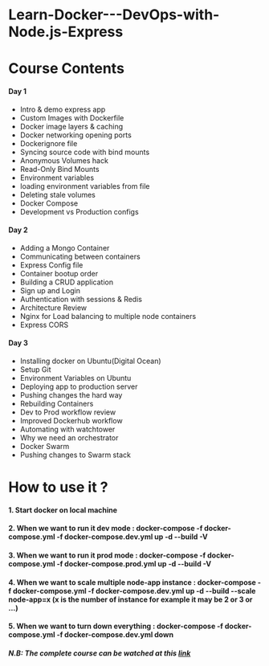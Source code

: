 # Learn-Docker---DevOps-with-Node.js-Express

# Course Contents
#### Day 1

<ul>
    <li>Intro & demo express app</li>
    <li>Custom Images with Dockerfile</li>
    <li>Docker image layers & caching</li>
    <li>Docker networking opening ports</li>
    <li>Dockerignore file</li>
    <li>Syncing source code with bind mounts</li>
    <li>Anonymous Volumes hack</li>
    <li>Read-Only Bind Mounts</li>
    <li>Environment variables</li>
    <li>loading environment variables from file</li>
    <li>Deleting stale volumes</li>
    <li>Docker Compose</li>
    <li>Development vs Production configs</li>
</ul>


#### Day 2

<ul>
    <li>Adding a Mongo Container</li>
    <li>Communicating between containers</li>
    <li>Express Config file</li>
    <li>Container bootup order</li>
    <li>Building a CRUD application</li>
    <li>Sign up and Login</li>
    <li>Authentication with sessions & Redis</li>
    <li>Architecture Review</li>
    <li>Nginx for Load balancing to multiple node containers</li>
    <li>Express CORS</li>
</ul>


#### Day 3

<ul>
    <li>Installing docker on Ubuntu(Digital Ocean)</li>
    <li>Setup Git</li>
    <li>Environment Variables on Ubuntu</li>
    <li>Deploying app to production server</li>
    <li>Pushing changes the hard way</li>
    <li>Rebuilding Containers</li>
    <li>Dev to Prod workflow review</li>
    <li>Improved Dockerhub workflow</li>
    <li>Automating with watchtower</li>
    <li>Why we need an orchestrator</li>
    <li>Docker Swarm</li>
    <li>Pushing changes to Swarm stack</li>
</ul>

# How to use it ?
#### 1. Start docker on local machine
#### 2. When we want to run it dev mode : docker-compose -f docker-compose.yml -f docker-compose.dev.yml up -d --build -V
#### 3. When we want to run it prod mode : docker-compose -f docker-compose.yml -f docker-compose.prod.yml up -d --build -V
#### 4. When we want to scale multiple node-app instance : docker-compose -f docker-compose.yml -f docker-compose.dev.yml up -d --build --scale node-app=x (x is the number of instance for example it may be 2 or 3 or ...)
#### 5. When we want to turn down everything : docker-compose -f docker-compose.yml -f docker-compose.dev.yml down
##### N.B: The complete course can be watched at this <a href="https://www.youtube.com/watch?v=9zUHg7xjIqQ">link</a>